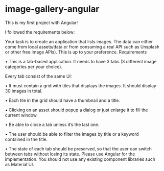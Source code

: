 # image-gallery-angular

This is my first project with Angular!

I followed the requirements below:

Your task is to create an application that lists images. The data can either come from local assets/data or
from consuming a real API such as Unsplash or other free image APIs). This is up to your preference.
Requirements

• This is a tab-based application. It needs to have 3 tabs (3 different image categories per your choice).

Every tab consist of the same UI:

• It must contain a grid with tiles that displays the images. It should display 30 images in total.

• Each tile in the grid should have a thumbnail and a title.

• Clicking on an asset should popup a dialog or just enlarge it to fill the current window.

• Be able to close a tab unless it’s the last one.

• The user should be able to filter the images by title or a keyword contained in the title.

• The state of each tab should be preserved, so that the user can switch between tabs without
losing its state.
Please use Angular for the implementation. You should not use any existing component libraries such as Material UI.





